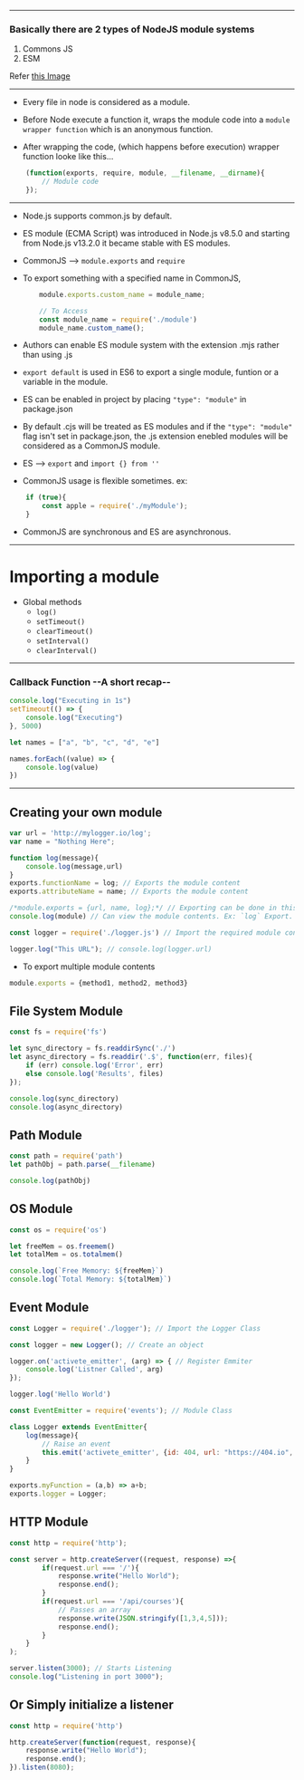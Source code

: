 - - - - - - - - - -
### Basically there are 2 types of NodeJS module systems

1. Commons JS
2. ESM

Refer [this Image](./commonjs-vs-esm.png)

- - - - - - - - - -

- Every file in node is considered as a module.

- Before Node execute a function it, wraps the module code into a `module wrapper function` which is an anonymous function.

- After wrapping the code, (which happens before execution) wrapper function looke like this...

```javascript
    (function(exports, require, module, __filename, __dirname){
        // Module code
    });
```

- - - - - - - - - -

* Node.js supports common.js by default.
* ES module (ECMA Script) was introduced in Node.js v8.5.0 and starting from Node.js v13.2.0 it became stable with ES modules.

* CommonJS --> `module.exports` and `require`

* To export something with a specified name in CommonJS,
	```javascript
		module.exports.custom_name = module_name;

		// To Access
		const module_name = require('./module')
		module_name.custom_name();
	```

* Authors can enable ES module system with the extension .mjs rather than using .js

* `export default` is used in ES6 to export a single module, funtion or a variable in the module.

* ES can be enabled in project by placing `"type": "module"` in package.json

* By default .cjs will be treated as ES modules and if the `"type": "module"` flag isn't set in package.json, the .js extension enebled modules will be considered as a CommonJS module.

* ES --> `export` and `import {} from ''`

* CommonJS usage is flexible sometimes.
ex:
```javascript
	if (true){
		const apple = require('./myModule');
    }
```
* CommonJS are synchronous and ES are asynchronous.





- - - - - - - - - -

# Importing a module

*  Global methods
    * `log()`
    * `setTimeout()`
    * `clearTimeout()`
    * `setInterval()`
    * `clearInterval()`

<hr>

### Callback Function --A short recap--

```javascript
console.log("Executing in 1s")
setTimeout(() => {
    console.log("Executing")
}, 5000)
```

```javascript
let names = ["a", "b", "c", "d", "e"]

names.forEach((value) => {
    console.log(value)
})
```

<hr>

## Creating your own module

```javascript
var url = 'http://mylogger.io/log';
var name = "Nothing Here";

function log(message){
    console.log(message,url)
}
exports.functionName = log; // Exports the module content
exports.attributeName = name; // Exports the module content

/*module.exports = {url, name, log};*/ // Exporting can be done in this way as well
console.log(module) // Can view the module contents. Ex: `log` Export.
```

```javascript
const logger = require('./logger.js') // Import the required module content (locally available)

logger.log("This URL"); // console.log(logger.url)
```

* To export multiple module contents  

```javascript
module.exports = {method1, method2, method3}
```

## File System Module

```javascript
const fs = require('fs')

let sync_directory = fs.readdirSync('./')
let async_directory = fs.readdir('.$', function(err, files){
    if (err) console.log('Error', err)
    else console.log('Results', files)
});

console.log(sync_directory)
console.log(async_directory)
```

## Path Module

```javascript
const path = require('path')
let pathObj = path.parse(__filename)

console.log(pathObj)
```

## OS Module

```javascript
const os = require('os')

let freeMem = os.freemem()
let totalMem = os.totalmem()

console.log(`Free Memory: ${freeMem}`)
console.log(`Total Memory: ${totalMem}`)
```

## Event Module

```javascript
const Logger = require('./logger'); // Import the Logger Class

const logger = new Logger(); // Create an object

logger.on('activete_emitter', (arg) => { // Register Emmiter
    console.log('Listner Called', arg)
});

logger.log('Hello World')
```

```javascript
const EventEmitter = require('events'); // Module Class

class Logger extends EventEmitter{
    log(message){
        // Raise an event
        this.emit('activete_emitter', {id: 404, url: "https://404.io", msg: message})
    }
}

exports.myFunction = (a,b) => a+b;
exports.logger = Logger;
```

## HTTP Module

```javascript
const http = require('http');

const server = http.createServer((request, response) =>{
        if(request.url === '/'){
            response.write("Hello World");
            response.end();
        }
        if(request.url === '/api/courses'){
            // Passes an array
            response.write(JSON.stringify([1,3,4,5]));
            response.end();
        }
    }
);

server.listen(3000); // Starts Listening
console.log("Listening in port 3000");
```

## Or Simply initialize a listener

```javascript
const http = require('http')

http.createServer(function(request, response){
    response.write("Hello World");
    response.end();
}).listen(8080);
```